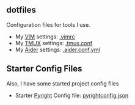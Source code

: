 ## dotfiles
Configuration files for tools I use.

- My [VIM](https://www.vim.org/) settings: [.vimrc](.vimrc)
- My [TMUX](https://github.com/tmux/tmux/wiki) settings: [.tmux.conf](.tmux.conf)
- My [Aider](https://aider.chat/) settings: [.aider.conf.yml](.aider.conf.yml)

## Starter Config Files

Also, I have some started project config files

- Starter [Pyright](https://github.com/microsoft/pyright) Config file: [pyrightconfig.json](./pyrightconfig.json)
